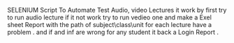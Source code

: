 SELENIUM Script To Automate Test Audio, video Lectures 
it work by first try to run audio lecture 
if it not work try to run vedieo one and make a Exel sheet Report with the path of subject\class\unit for each lecture have a problem .
and if and inf are wrong for any student it back a Login Report .
